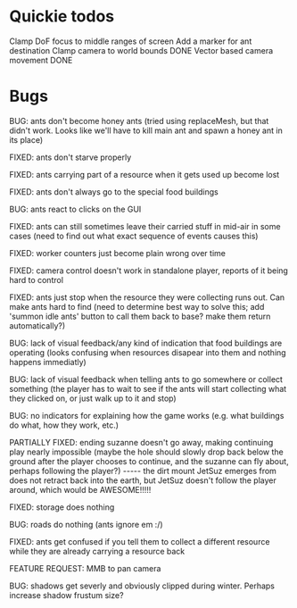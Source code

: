 
# Quickie todos

Clamp DoF focus to middle ranges of screen
Add a marker for ant destination
Clamp camera to world bounds DONE
Vector based camera movement DONE

# Bugs

BUG: ants don't become honey ants
(tried using replaceMesh, but that didn't work. Looks like we'll have to kill main ant and spawn a honey ant in its place)

FIXED: ants don't starve properly

FIXED: ants carrying part of a resource when it gets used up become lost

FIXED: ants don't always go to the special food buildings

BUG: ants react to clicks on the GUI

FIXED: ants can still sometimes leave their carried stuff in mid-air in some cases (need to find out what exact sequence of events causes this)

FIXED: worker counters just become plain wrong over time

FIXED: camera control doesn't work in standalone player, reports of it being hard to control

FIXED: ants just stop when the resource they were collecting runs out. Can make ants hard to find (need to determine best way to solve this; add 'summon idle ants' button to call them back to base? make them return automatically?)

BUG: lack of visual feedback/any kind of indication that food buildings are operating (looks confusing when resources disapear into them and nothing happens immediatly)

BUG: lack of visual feedback when telling ants to go somewhere or collect something (the player has to wait to see if the ants will start collecting what they clicked on, or just walk up to it and stop)

BUG: no indicators for explaining how the game works (e.g. what buildings do what, how they work, etc.)

PARTIALLY FIXED: ending suzanne doesn't go away, making continuing play nearly impossible (maybe the hole should slowly drop back below the ground after the player chooses to continue, and the suzanne can fly about, perhaps following the player?) ----- the dirt mount JetSuz emerges from does not retract back into the earth, but JetSuz doesn't follow the player around, which would be AWESOME!!!!!

FIXED: storage does nothing

BUG: roads do nothing (ants ignore em :/)

FIXED: ants get confused if you tell them to collect a different resource while they are already carrying a resource back

FEATURE REQUEST: MMB to pan camera

BUG: shadows get severly and obviously clipped during winter. Perhaps increase shadow frustum size?
